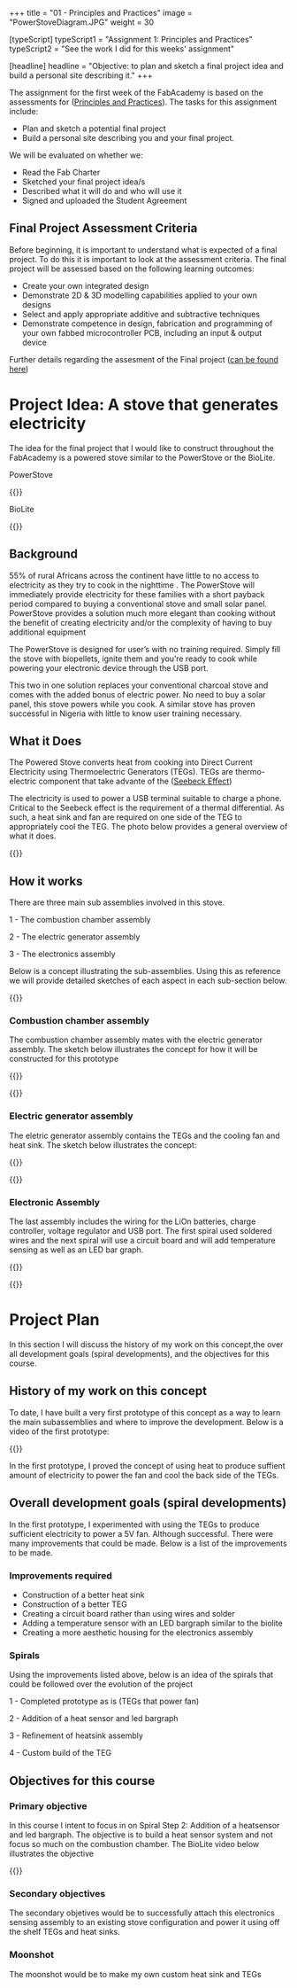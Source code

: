 +++
title = "01 - Principles and Practices"
image = "PowerStoveDiagram.JPG"
weight = 30

[typeScript] 
typeScript1 = "Assignment 1: Principles and Practices" 
typeScript2 = "See the work I did for this weeks' assignment"

[headline]
headline = "Objective: to plan and sketch a final project idea and build a personal site describing it."
+++

The assignment for the first week of the FabAcademy is based on the assessments for ([Principles and Practices](http://fabacademy.org/2021/docs/assessment/principles_and_practices.html)). The tasks for this assignment include:

-  Plan and sketch a potential final project
-  Build a personal site describing you and your final project.

We will be evaluated on whether we:

- 	Read the Fab Charter
-   Sketched your final project idea/s
- 	Described what it will do and who will use it 
- 	Signed and uploaded the Student Agreement


## Final Project Assessment Criteria

Before beginning, it is important to understand what is expected of a final project. To do this it is important to look at the assessment criteria. The final project will be assessed based on the following learning outcomes:

-	Create your own integrated design
- 	Demonstrate 2D & 3D modelling capabilities applied to your own    designs
-	Select and apply appropriate additive and subtractive techniques
-	Demonstrate competence in design, fabrication and programming of your own fabbed microcontroller PCB, including an input & output device

Further details regarding the assesment of the Final project ([can be found here](http://fabacademy.org/2021/docs/assessment/project_requirements.html))

# Project Idea: A stove that generates electricity

The idea for the final project that I would like to construct throughout the FabAcademy is a powered stove similar to the PowerStove or the BioLite. 

PowerStove

{{<image PowerStove.jpg>}}


BioLite

{{<image BioLite.jpg>}}

## Background

55% of rural Africans across the continent have little to no access to electricity as they try to cook in the nighttime . The PowerStove will immediately provide electricity for these families with a short payback period compared to buying a conventional stove and small solar panel.  PowerStove provides a solution much more elegant than cooking without the benefit of creating electricity and/or the complexity of having to buy additional equipment 

The PowerStove is designed for user’s with no training required. Simply fill the stove with biopellets, ignite them and you’re ready to cook while powering your electronic device through the USB port.

This two in one solution replaces your conventional charcoal stove and comes with the added bonus of electric power. No need to buy a solar panel, this stove powers while you cook. A similar stove has proven successful in Nigeria with little to know user training necessary.

## What it Does

The Powered Stove converts heat from cooking into Direct Current Electricity using Thermoelectric Generators (TEGs). TEGs are thermo-electric component that take advante of the ([Seebeck Effect](https://en.wikipedia.org/wiki/Thermoelectric_effect))

The electricity is used to power a USB terminal suitable to charge a phone. Critical to the Seebeck effect is the requirement of a thermal differential. As such, a heat sink and fan are required on one side of the TEG to appropriately cool the TEG. The photo below provides a general overview of what it does.

{{<image PowerStoveOverview.JPG>}}

## How it works

There are three main sub assemblies involved in this stove. 

1 - The combustion chamber assembly

2 - The electric generator assembly

3 - The electronics assembly

Below is a concept illustrating the sub-assemblies. Using this as reference we will provide detailed sketches of each aspect in each sub-section below.

{{<image PowerStoveDiagram.JPG>}}

### Combustion chamber assembly

The combustion chamber assembly mates with the electric generator assembly. The sketch below illustrates the concept for how it will be constructed for this prototype

{{<image PowerStoveSketch1.JPG>}}

{{<image PowerStoveSketch2.JPG>}}

### Electric generator assembly

The eletric generator assembly contains the TEGs and the cooling fan and heat sink. The sketch below illustrates the concept:

{{<image PowerStoveSketch3.JPG>}}

{{<image PowerStoveWiringDiagram.JPG>}}

### Electronic Assembly

The last assembly includes the wiring for the LiOn batteries, charge controller, voltage regulator and USB port. The first spiral used soldered wires and the next spiral will use a circuit board and will add temperature sensing as well as an LED bar graph.

{{<image PowerStoveWiringDiagram2.JPG>}}

{{<image ElectronicsFirstSpiral.jpg>}}

# Project Plan

In this section I will discuss the history of my work on this concept,the over all development goals (spiral developments), and the objectives for this course.

## History of my work on this concept

To date, I have built a very first prototype of this concept as a way to learn the main subassemblies and where to improve the development. Below is a video of the first prototype:

{{<youtube-time zda-0qfy3CU>}}

In the first prototype, I proved the concept of using heat to produce suffient amount of electricity to power the fan and cool the back side of the TEGs. 

## Overall development goals (spiral developments)

In the first prototype, I experimented with using the TEGs to produce sufficient electricity to power a 5V fan. Although successful. There were many improvements that could be made. Below is a list of the improvements to be made. 

### Improvements required

- 	Construction of a better heat sink
- 	Construction of a better TEG
- 	Creating a circuit board rather than using wires and solder
- 	Adding a temperature sensor with an LED bargraph similar to the 	 biolite
-	Creating a more aesthetic housing for the electronics assembly

### Spirals

Using the improvements listed above, below is an idea of the spirals that could be followed over the evolution of the project

1 - Completed prototype as is (TEGs that power fan)

2 - Addition of a heat sensor and led bargraph

3 - Refinement of heatsink assembly

4 - Custom build of the TEG

## Objectives for this course

### Primary objective

In this course I intent to focus in on Spiral Step 2: Addition of a heatsensor and led bargraph. The objective is to build a heat sensor system and not focus so much on the combustion chamber. The BioLite video below illustrates the objective

{{<youtube-time YF6dR8fSGvU>}}

### Secondary objectives

The secondary objetives would be to successfully attach this electronics sensing assembly to an existing stove configuration and power it using off the shelf TEGs and heat sinks.

### Moonshot

The moonshot would be to make my own custom heat sink and TEGs
